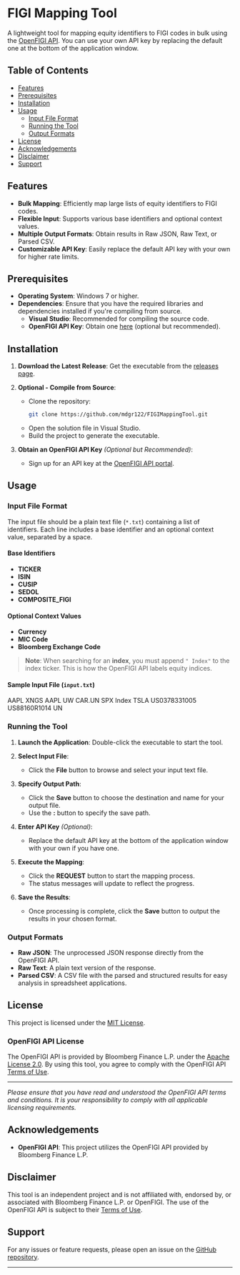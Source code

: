 # FIGI Mapping Tool

A lightweight tool for mapping equity identifiers to FIGI codes in bulk using the [OpenFIGI API](https://www.openfigi.com/api). You can use your own API key by replacing the default one at the bottom of the application window.

## Table of Contents

- [Features](#features)
- [Prerequisites](#prerequisites)
- [Installation](#installation)
- [Usage](#usage)
  - [Input File Format](#input-file-format)
  - [Running the Tool](#running-the-tool)
  - [Output Formats](#output-formats)
- [License](#license)
- [Acknowledgements](#acknowledgements)
- [Disclaimer](#disclaimer)
- [Support](#support)

## Features

- **Bulk Mapping**: Efficiently map large lists of equity identifiers to FIGI codes.
- **Flexible Input**: Supports various base identifiers and optional context values.
- **Multiple Output Formats**: Obtain results in Raw JSON, Raw Text, or Parsed CSV.
- **Customizable API Key**: Easily replace the default API key with your own for higher rate limits.

## Prerequisites

- **Operating System**: Windows 7 or higher.
- **Dependencies**: Ensure that you have the required libraries and dependencies installed if you're compiling from source.
  - **Visual Studio**: Recommended for compiling the source code.
  - **OpenFIGI API Key**: Obtain one [here](https://www.openfigi.com/api) (optional but recommended).

## Installation

1. **Download the Latest Release**: Get the executable from the [releases page](https://github.com/mdgr122/FIGIMappingTool/releases).

2. **Optional - Compile from Source**:
   - Clone the repository:
     ```bash
     git clone https://github.com/mdgr122/FIGIMappingTool.git
     ```
   - Open the solution file in Visual Studio.
   - Build the project to generate the executable.

3. **Obtain an OpenFIGI API Key** *(Optional but Recommended)*:
   - Sign up for an API key at the [OpenFIGI API portal](https://www.openfigi.com/api).

## Usage

### Input File Format

The input file should be a plain text file (`*.txt`) containing a list of identifiers. Each line includes a base identifier and an optional context value, separated by a space.

#### Base Identifiers

- **TICKER**
- **ISIN**
- **CUSIP**
- **SEDOL**
- **COMPOSITE_FIGI**

#### Optional Context Values

- **Currency**
- **MIC Code**
- **Bloomberg Exchange Code**

> **Note**: When searching for an **index**, you must append `" Index"` to the index ticker. This is how the OpenFIGI API labels equity indices.

#### Sample Input File (`input.txt`)
AAPL XNGS 
AAPL UW 
CAR.UN 
SPX Index 
TSLA
US0378331005
US88160R1014 UN


### Running the Tool

1. **Launch the Application**: Double-click the executable to start the tool.

2. **Select Input File**:
   - Click the **File** button to browse and select your input text file.

3. **Specify Output Path**:
   - Click the **Save** button to choose the destination and name for your output file.
   - Use the **:** button to specify the save path.

4. **Enter API Key** *(Optional)*:
   - Replace the default API key at the bottom of the application window with your own if you have one.

5. **Execute the Mapping**:
   - Click the **REQUEST** button to start the mapping process.
   - The status messages will update to reflect the progress.

6. **Save the Results**:
   - Once processing is complete, click the **Save** button to output the results in your chosen format.

### Output Formats

- **Raw JSON**: The unprocessed JSON response directly from the OpenFIGI API.
- **Raw Text**: A plain text version of the response.
- **Parsed CSV**: A CSV file with the parsed and structured results for easy analysis in spreadsheet applications.

## License

This project is licensed under the [MIT License](LICENSE).

### OpenFIGI API License

The OpenFIGI API is provided by Bloomberg Finance L.P. under the [Apache License 2.0](http://www.apache.org/licenses/LICENSE-2.0). By using this tool, you agree to comply with the OpenFIGI API [Terms of Use](https://www.openfigi.com/api#terms).

---

*Please ensure that you have read and understood the OpenFIGI API terms and conditions. It is your responsibility to comply with all applicable licensing requirements.*

## Acknowledgements

- **OpenFIGI API**: This project utilizes the OpenFIGI API provided by Bloomberg Finance L.P.

## Disclaimer

This tool is an independent project and is not affiliated with, endorsed by, or associated with Bloomberg Finance L.P. or OpenFIGI. The use of the OpenFIGI API is subject to their [Terms of Use](https://www.openfigi.com/api#terms).

## Support

For any issues or feature requests, please open an issue on the [GitHub repository](https://github.com/mdgr122/FIGIMappingTool/issues).

---
